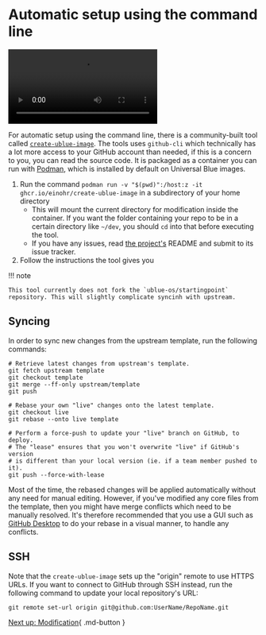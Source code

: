 # Automatic setup using the command line

<video controls="true" allowfullscreen="true">
    <source src="https://user-images.githubusercontent.com/60004820/252016808-4ebe18a2-6bdb-43cb-b2b6-407f62ad1b78.mp4" type="video/mp4">
</video>

For automatic setup using the command line, there is a community-built tool called [`create-ublue-image`](https://github.com/EinoHR/create-ublue-image). The tools uses `github-cli` which technically has a lot more access to your GitHub account than needed, if this is a concern to you, you can read the source code. It is packaged as a container you can run with [Podman](https://podman.io/), which is installed by default on Universal Blue images.

1. Run the command `podman run -v "$(pwd)":/host:z -it ghcr.io/einohr/create-ublue-image` in a subdirectory of your home directory
    - This will mount the current directory for modification inside the container. If you want the folder containing your repo to be in a certain directory like `~/dev`, you should `cd` into that before executing the tool.
    - If you have any issues, read [the project's](https://github.com/EinoHR/create-ublue-image) README and submit to its issue tracker.
2. Follow the instructions the tool gives you

!!! note

    This tool currently does not fork the `ublue-os/startingpoint` repository. This will slightly complicate syncinh with upstream.

## Syncing

In order to sync new changes from the upstream template, run the following commands:

```
# Retrieve latest changes from upstream's template.
git fetch upstream template
git checkout template
git merge --ff-only upstream/template
git push

# Rebase your own "live" changes onto the latest template.
git checkout live
git rebase --onto live template

# Perform a force-push to update your "live" branch on GitHub, to deploy.
# The "lease" ensures that you won't overwrite "live" if GitHub's version
# is different than your local version (ie. if a team member pushed to it).
git push --force-with-lease
```

Most of the time, the rebased changes will be applied automatically without any need for manual editing. However, if you've modified any core files from the template, then you might have merge conflicts which need to be manually resolved. It's therefore recommended that you use a GUI such as [GitHub Desktop](https://desktop.github.com/) to do your rebase in a visual manner, to handle any conflicts.

## SSH

Note that the `create-ublue-image` sets up the "origin" remote to use HTTPS URLs. If you want to connect to GitHub through SSH instead, run the following command to update your local repository's URL:

```
git remote set-url origin git@github.com:UserName/RepoName.git
```

[Next up: Modification](/tinker/modification/){ .md-button }